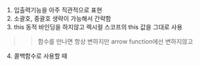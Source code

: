 1. 입출력기능을 아주 직관적으로 표현
2. 소괄호, 중괄호 생략이 가능해서 간략함
3. this 동적 바인딩을 하지않고 렉시컬 스코프의 this 값을 그대로 사용
>> 함수를 만나면 항상 변하지만 arrow function에선 변하지않고
4. 콜백함수로 사용할 때
